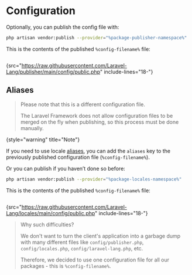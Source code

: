 # Configuration

Optionally, you can publish the config file with:

```Bash
php artisan vendor:publish --provider="%package-publisher-namespace%"
```

This is the contents of the published `%config-filename%` file:

```php
```

{src="https://raw.githubusercontent.com/Laravel-Lang/publisher/main/config/public.php" include-lines="18-"}

## Aliases

> Please note that this is a different configuration file.
>
> The Laravel Framework does not allow configuration files to be merged on the fly when publishing, so this process must
> be done manually.
>
{style="warning" title="Note"}

If you need to use locale [aliases](packages-locales.md), you can add the `aliases` key to the previously published
configuration file (`%config-filename%`).

Or you can publish if you haven’t done so before:

```Bash
php artisan vendor:publish --provider="%package-locales-namespace%"
```

This is the contents of the published `%config-filename%` file:

```php
```

{src="https://raw.githubusercontent.com/Laravel-Lang/locales/main/config/public.php" include-lines="18-"}

> Why such difficulties?
>
> We don't want to turn the client's application into a garbage dump with many different files
> like `config/publisher.php`, `config/locales.php`, `config/laravel-lang.php`, etc.
>
> Therefore, we decided to use one configuration file for all our packages - this is `%config-filename%`.
